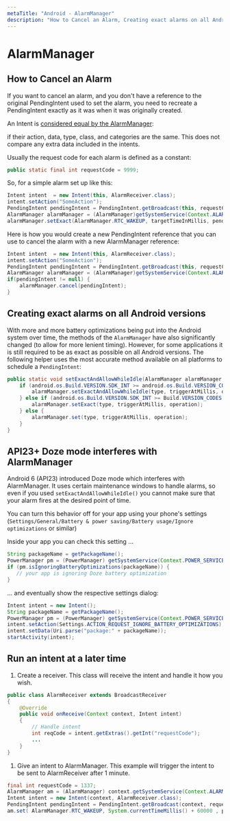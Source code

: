 ```yaml
---
metaTitle: "Android - AlarmManager"
description: "How to Cancel an Alarm, Creating exact alarms on all Android versions, API23+ Doze mode interferes with AlarmManager, Run an intent at a later time"
---
```


# AlarmManager



## How to Cancel an Alarm


If you want to cancel an alarm, and you don't have a reference to the original PendingIntent used to set the alarm, you need to recreate a PendingIntent exactly as it was when it was originally created.

An Intent is [considered equal by the AlarmManager](https://developer.android.com/reference/android/content/Intent.html#filterEquals(android.content.Intent)):

> 
if their action, data, type, class, and categories are the same. This does not compare any extra data included in the intents.


Usually the request code for each alarm is defined as a constant:

```java
public static final int requestCode = 9999;

```

So, for a simple alarm set up like this:

```java
Intent intent  = new Intent(this, AlarmReceiver.class);
intent.setAction("SomeAction");
PendingIntent pendingIntent = PendingIntent.getBroadcast(this, requestCode, intent, PendingIntent.FLAG_UPDATE_CURRENT);
AlarmManager alarmManager = (AlarmManager)getSystemService(Context.ALARM_SERVICE);
alarmManager.setExact(AlarmManager.RTC_WAKEUP, targetTimeInMillis, pendingIntent);

```

Here is how you would create a new PendingIntent reference that you can use to cancel the alarm with a new AlarmManager reference:

```java
Intent intent  = new Intent(this, AlarmReceiver.class);
intent.setAction("SomeAction");
PendingIntent pendingIntent = PendingIntent.getBroadcast(this, requestCode, intent, PendingIntent.FLAG_NO_CREATE);
AlarmManager alarmManager = (AlarmManager)getSystemService(Context.ALARM_SERVICE);
if(pendingIntent != null) {
    alarmManager.cancel(pendingIntent);
}

```



## Creating exact alarms on all Android versions


With more and more battery optimizations being put into the Android system over time, the methods of the `AlarmManager` have also significantly changed (to allow for more lenient timing). However, for some applications it is still required to be as exact as possible on all Android versions. The following helper uses the most accurate method available on all platforms to schedule a `PendingIntent`:

```java
public static void setExactAndAllowWhileIdle(AlarmManager alarmManager, int type, long triggerAtMillis, PendingIntent operation) {
    if (android.os.Build.VERSION.SDK_INT >= android.os.Build.VERSION_CODES.M){
        alarmManager.setExactAndAllowWhileIdle(type, triggerAtMillis, operation);
    } else if (android.os.Build.VERSION.SDK_INT >= Build.VERSION_CODES.KITKAT){
        alarmManager.setExact(type, triggerAtMillis, operation);
    } else {
        alarmManager.set(type, triggerAtMillis, operation);
    }
}

```



## API23+ Doze mode interferes with AlarmManager


Android 6 (API23) introduced Doze mode which interferes with AlarmManager. It uses certain maintenance windows to handle alarms, so even if you used `setExactAndAllowWhileIdle()` you cannot make sure that your alarm fires at the desired point of time.

You can turn this behavior off for your app using your phone's settings (`Settings/General/Battery & power saving/Battery usage/Ignore optimizations` or similar)

Inside your app you can check this setting ...

```java
String packageName = getPackageName();
PowerManager pm = (PowerManager) getSystemService(Context.POWER_SERVICE);
if (pm.isIgnoringBatteryOptimizations(packageName)) {
   // your app is ignoring Doze battery optimization
}

```

... and eventually show the respective settings dialog:

```java
Intent intent = new Intent();
String packageName = getPackageName();
PowerManager pm = (PowerManager) getSystemService(Context.POWER_SERVICE);
intent.setAction(Settings.ACTION_REQUEST_IGNORE_BATTERY_OPTIMIZATIONS);
intent.setData(Uri.parse("package:" + packageName));
startActivity(intent);

```



## Run an intent at a later time


1. Create a receiver. This class will receive the intent and handle it how you wish.

```java
public class AlarmReceiver extends BroadcastReceiver
{
    @Override
    public void onReceive(Context context, Intent intent)
    {
        // Handle intent
        int reqCode = intent.getExtras().getInt("requestCode");
        ...
    }
}

```


1. Give an intent to AlarmManager. This example will trigger the intent to be sent to AlarmReceiver after 1 minute.

```java
final int requestCode = 1337;
AlarmManager am = (AlarmManager) context.getSystemService(Context.ALARM_SERVICE);
Intent intent = new Intent(context, AlarmReceiver.class);
PendingIntent pendingIntent = PendingIntent.getBroadcast(context, requestCode, intent, PendingIntent.FLAG_UPDATE_CURRENT);
am.set( AlarmManager.RTC_WAKEUP, System.currentTimeMillis() + 60000 , pendingIntent );

```

